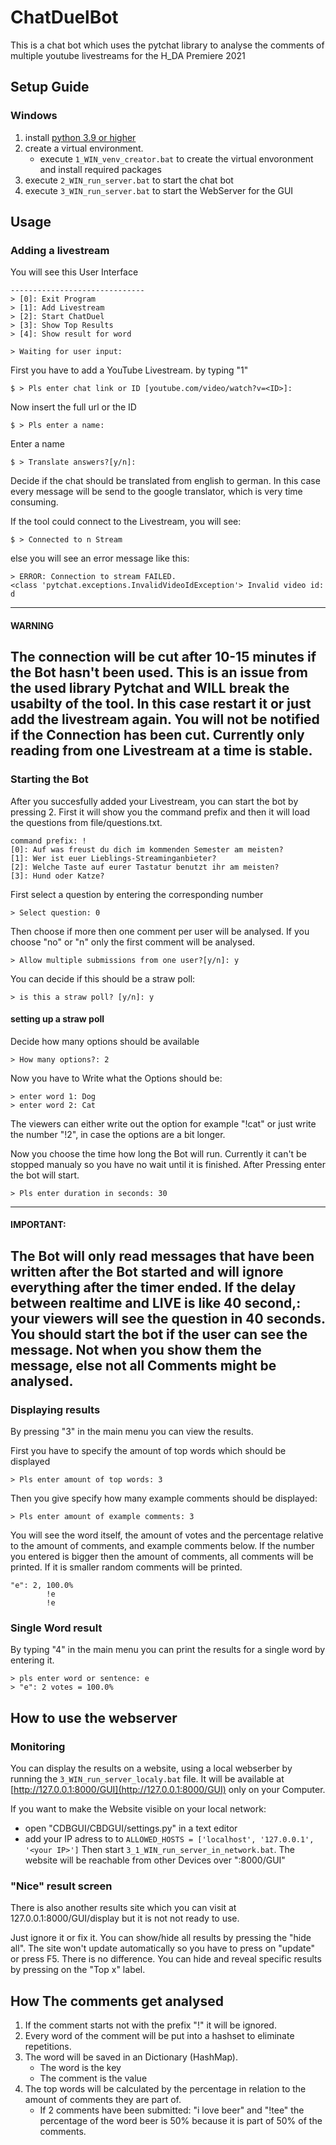 # ChatDuelBot
This is a chat bot which uses the pytchat library to analyse the comments of multiple youtube livestreams for the H_DA Premiere 2021

## Setup Guide
### Windows
1. install [python 3.9 or higher](https://www.python.org/downloads/ "https://www.python.org/downloads/")
2. create a virtual environment.
	* execute `1_WIN_venv_creator.bat` to create the virtual envoronment and install required packages
3. execute `2_WIN_run_server.bat` to start the chat bot
4. execute `3_WIN_run_server.bat` to start the WebServer for the GUI

## Usage
### Adding a livestream
You will see this User Interface
```
------------------------------
> [0]: Exit Program
> [1]: Add Livestream
> [2]: Start ChatDuel
> [3]: Show Top Results
> [4]: Show result for word

> Waiting for user input:
```
First you have to add a YouTube Livestream. by typing "1"
```
$ > Pls enter chat link or ID [youtube.com/video/watch?v=<ID>]:
```
Now insert the full url or the ID
```
$ > Pls enter a name:
```
Enter a name
```
$ > Translate answers?[y/n]:
```
Decide if the chat should be translated from english to german. In this case every message will be send to the google translator, which is very time consuming.

If the tool could connect to the Livestream, you will see:
```
$ > Connected to n Stream
```
else you will see an error message like this:
```
> ERROR: Connection to stream FAILED.
<class 'pytchat.exceptions.InvalidVideoIdException'> Invalid video id: d
```
---
#### WARNING
The connection will be cut after 10-15 minutes if the Bot hasn't been used. This is an issue from the used library Pytchat and WILL break the usabilty of the tool.
In this case restart it or just add the livestream again. You will not be notified if the Connection has been cut.
Currently only reading from one Livestream at a time is stable.
---

### Starting the Bot

After you succesfully added your Livestream, you can start the bot by pressing 2. 
First it will show you the command prefix and then it will load the questions from file/questions.txt.
```
command prefix: !
[0]: Auf was freust du dich im kommenden Semester am meisten?
[1]: Wer ist euer Lieblings-Streaminganbieter?
[2]: Welche Taste auf eurer Tastatur benutzt ihr am meisten?
[3]: Hund oder Katze?
```
First select a question by entering the corresponding number
```
> Select question: 0
```
Then choose if more then one comment per user will be analysed.
If you choose "no" or "n" only the first comment will be analysed.
```
> Allow multiple submissions from one user?[y/n]: y
```
You can decide if this should be a straw poll:
```
> is this a straw poll? [y/n]: y
```
#### setting up a straw poll
Decide how many options should be available
```
> How many options?: 2
```
Now you have to Write what the Options should be: 
```
> enter word 1: Dog
> enter word 2: Cat
```
The viewers can either write out the option for example "!cat" or just write the number "!2", in case the options are a bit longer.

Now you choose the time how long the Bot will run. Currently it can't be stopped manualy so you have no wait until it is finished.
After Pressing enter the bot will start.
```
> Pls enter duration in seconds: 30
```
---
#### IMPORTANT: 
The Bot will only read messages that have been written after the Bot started and will ignore everything after the timer ended.
If the delay between realtime and LIVE is like 40 second,: your viewers will see the question in 40 seconds.
You should start the bot if the user can see the message. Not when you show them the message, else not all Comments might be analysed.
---

### Displaying results
By pressing "3" in the main menu you can view the results.

First you have to specify the amount of top words which should be displayed
```
> Pls enter amount of top words: 3
```
Then you give specify how many example comments should be displayed: 
```
> Pls enter amount of example comments: 3
```
You will see the word itself, the amount of votes and the percentage relative to the amount of comments, and example comments below.
If the number you entered is bigger then the amount of comments, all comments will be printed.
If it is smaller random comments will be printed.
```
"e": 2, 100.0%
        !e
        !e
```
### Single Word result
By typing "4" in the main menu you can print the results for a single word by entering it.
```
> pls enter word or sentence: e
> "e": 2 votes = 100.0%
```

## How to use the webserver 
### Monitoring
You can display the results on a website, using a local webserber by running the `3_WIN_run_server_localy.bat` file.
It will be available at [http://127.0.0.1:8000/GUI](http://127.0.0.1:8000/GUI) only on your Computer.

If you want to make the Website visible on your local network:
* open "CDBGUI/CBDGUI/settings.py" in a text editor 
* add your IP adress to to ```ALLOWED_HOSTS = ['localhost', '127.0.0.1', '<your IP>']```
Then start `3_1_WIN_run_server_in_network.bat`. The website will be reachable from other Devices over "<your ip>:8000/GUI"

### "Nice" result screen
There is also another results site which you can visit at 127.0.0.1:8000/GUI/display but it is not not ready to use. 

Just ignore it or fix it.
You can show/hide all results by pressing the "hide all". The site won't update automatically so you have to press on "update" or press F5. There is no difference.
You can hide and reveal specific results by pressing on the "Top x" label.


## How The comments get analysed
1. If the comment starts not with the prefix "!" it will be ignored.
2. Every word of the comment will be put into a hashset to eliminate repetitions.
3. The word will be saved in an Dictionary (HashMap).
	* The word is the key
	* The comment is the value
4. The top words will be calculated by the percentage in relation to the amount of comments they are part of.
	* If 2 comments have been submitted: "i love beer" and "!tee" the percentage of the word beer is 50% because it is part of 50% of the comments.

